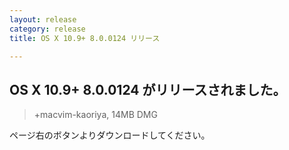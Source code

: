 ```yaml
---
layout: release
category: release
title: OS X 10.9+ 8.0.0124 リリース

---
```

## OS X 10.9+ 8.0.0124 がリリースされました。

> +macvim-kaoriya, 14MB DMG

ページ右のボタンよりダウンロードしてください。
